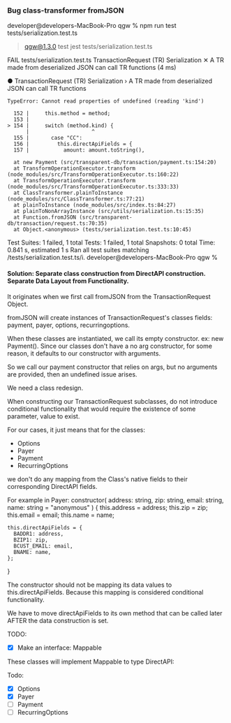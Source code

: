### Bug class-transformer fromJSON

developer@developers-MacBook-Pro qgw % npm run test tests/serialization.test.ts

> qgw@1.3.0 test
> jest tests/serialization.test.ts

FAIL tests/serialization.test.ts
TransactionRequest (TR) Serialization
✕ A TR made from deserialized JSON can call TR functions (4 ms)

● TransactionRequest (TR) Serialization › A TR made from deserialized JSON can call TR functions

    TypeError: Cannot read properties of undefined (reading 'kind')

      152 |     this.method = method;
      153 |
    > 154 |     switch (method.kind) {
          |                    ^
      155 |       case "CC":
      156 |         this.directApiFields = {
      157 |           amount: amount.toString(),

      at new Payment (src/transparent-db/transaction/payment.ts:154:20)
      at TransformOperationExecutor.transform (node_modules/src/TransformOperationExecutor.ts:160:22)
      at TransformOperationExecutor.transform (node_modules/src/TransformOperationExecutor.ts:333:33)
      at ClassTransformer.plainToInstance (node_modules/src/ClassTransformer.ts:77:21)
      at plainToInstance (node_modules/src/index.ts:84:27)
      at plainToNonArrayInstance (src/utils/serialization.ts:15:35)
      at Function.fromJSON (src/transparent-db/transaction/request.ts:70:35)
      at Object.<anonymous> (tests/serialization.test.ts:10:45)

Test Suites: 1 failed, 1 total
Tests: 1 failed, 1 total
Snapshots: 0 total
Time: 0.841 s, estimated 1 s
Ran all test suites matching /tests\/serialization.test.ts/i.
developer@developers-MacBook-Pro qgw %

#### Solution: Separate class construction from DirectAPI construction. Separate Data Layout from Functionality.

It originates when we first call fromJSON from the TransactionRequest Object.

fromJSON will create instances of TransactionRequest's classes fields: payment, payer, options, recurringoptions.

When these classes are instantiated, we call its empty constructor. ex: new Payment().
Since our classes don't have a no arg constructor, for some reason, it defaults to our constructor with arguments.

So we call our payment constructor that relies on args, but no arguments are provided, then an undefined issue arises.

We need a class redesign.

When constructing our TransactionRequest subclasses, do not introduce conditional functionality that would require the existence of some parameter, value to exist.

For our cases, it just means that for the classes:

- Options
- Payer
- Payment
- RecurringOptions

we don't do any mapping from the Class's native fields to their corresponding DirectAPI fields.

For example in Payer:
constructor(
address: string,
zip: string,
email: string,
name: string = "anonymous"
) {
this.address = address;
this.zip = zip;
this.email = email;
this.name = name;

    this.directApiFields = {
      BADDR1: address,
      BZIP1: zip,
      BCUST_EMAIL: email,
      BNAME: name,
    };

}

The constructor should not be mapping its data values to this.directApiFields.
Because this mapping is considered conditional functionality.

We have to move directApiFields to its own method that can be called later AFTER the data construction is set.

TODO:

- [x] Make an interface: Mappable

These classes will implement Mappable to type DirectAPI:

Todo:

- [x] Options
- [x] Payer
- [ ] Payment
- [ ] RecurringOptions
